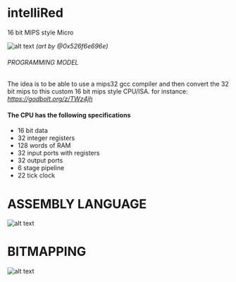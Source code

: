 
# **intelliRed**
16 bit MIPS style Micro

![alt text](https://i.imgur.com/wZNK6Iy.png)
*(art by @0x526f6e696e)*

###### PROGRAMMING MODEL

The idea is to be able to use a mips32 gcc compiler and then convert the 32 bit mips to this custom 16 bit mips style CPU/ISA.
for instance: *https://godbolt.org/z/TWz4jh*

#### The CPU has the following specifications

* 16 bit data
* 32 integer registers
* 128 words of RAM
* 32 input ports with registers
* 32 output ports
* 6 stage pipeline
* 22 tick clock

# **ASSEMBLY LANGUAGE**
![alt text](https://cdn.discordapp.com/attachments/722230018142371840/739667970124546168/unknown.png)

# **BITMAPPING**
![alt text](https://cdn.discordapp.com/attachments/722230018142371840/739668607146917988/unknown.png)

